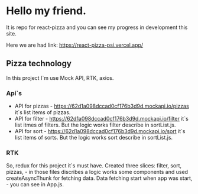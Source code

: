 # Hello my friend.
It is repo for react-pizza and you can see my progress in development this site. 

Here we are had link: <https://react-pizza-psi.vercel.app/>

## Pizza technology
In this project I`m use Mock API, RTK, axios.

### Api`s
- API for pizzas - <https://62d1a098dccad0cf176b3d9d.mockapi.io/pizzas> it`s list items of pizzas.
- API for filter - <https://62d1a098dccad0cf176b3d9d.mockapi.io/filter> it`s list itmes of filters. But the logic works filter describe in sortList.js. 
- API for sort - <https://62d1a098dccad0cf176b3d9d.mockapi.io/sort> it`s list items of sorts. But the logic works sort describe in sortList.js.

### RTK
So, redux for this project it`s must have. Created three slices: filter, sort, pizzas, - in those files discribes a logic works some components and used createAsyncThunk for fetching data. Data fetching start when app was start, - you can see in App.js.